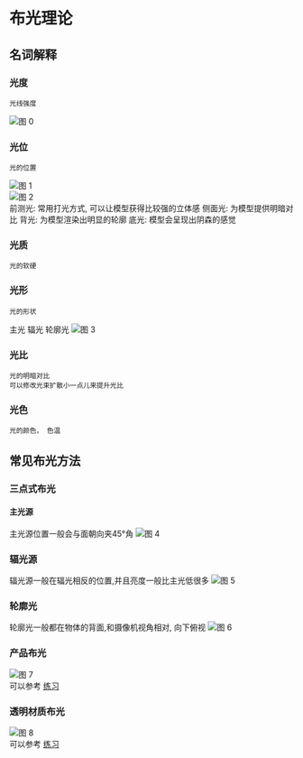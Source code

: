 # 布光理论
## 名词解释
### 光度
```
光线强度
```
![图 0](/.gitbook/assets/b5efdbf152bb62b757138f667e80e2571181316a8c49fd6a191d18b2c27ce39e.png)  

### 光位
```
光的位置
```
![图 1](/.gitbook/assets/adddbf00b3a740b8e84c5367f4f0756e63ce7d5322378b90c69b5507c4eca5fc.png)  
![图 2](/.gitbook/assets/d600ad86f4fe6f5d0ba810ef80ab23ced196042a3e4d49bd35a748a43f0c14e0.png)  
前测光: 常用打光方式, 可以让模型获得比较强的立体感
侧面光: 为模型提供明暗对比
背光:   为模型渲染出明显的轮廓
底光:   模型会呈现出阴森的感觉
### 光质
```
光的软硬
```
### 光形
```
光的形状
```
主光  辐光  轮廓光
![图 3](/.gitbook/assets/96f8d1a9b3c32e8a00589f31ffde9dc6c163ddf937cf9999ec5e1b6f0d18de47.png)  
### 光比
```
光的明暗对比
可以修改光束扩散小一点儿来提升光比
```
### 光色
```
光的颜色， 色温
```
## 常见布光方法
### 三点式布光
#### 主光源
主光源位置一般会与面朝向夹45°角
![图 4](/.gitbook/assets/e00804f05d260f9044b5aeaaa41101a4f8879cbad3dd36a35014a625a68a5d20.png)  
### 辐光源
辐光源一般在辐光相反的位置,并且亮度一般比主光低很多
![图 5](/.gitbook/assets/e44f473683cbaf9e5cb8d3ad64c26e4e7eaf02d544efd2154b6e068d3a12534e.png)  
### 轮廓光
轮廓光一般都在物体的背面,和摄像机视角相对, 向下俯视
![图 6](/.gitbook/assets/f63ffd623e2debcbd5cafa9baeff5d81879317b80e7df99f376bc39d9b90762e.png)  
### 产品布光
![图 7](/.gitbook/assets/c7316e221fd0d150fa73bf3183c4a71947c73b453fb63aeaadb6a1f86d008c14.png)  
可以参考 [练习](/.gitbook/assets/吹风机-练习.blend) 
### 透明材质布光 
![图 8](/.gitbook/assets/896f19af62fdc3bc4b4d04374bb64d69cf61bb77b610b892e1f90f7db06227f3.png)  
可以参考 [练习](/.gitbook/assets/化妆品-练习.blend) 
